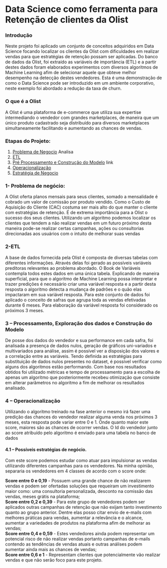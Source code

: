 # Data Science como ferramenta para Retenção de clientes da Olist

### Introdução

Neste projeto foi aplicado um conjunto de conceitos adquiridos em Data Science focando localizar os clientes da Olist com dificuldades em realizar vendas para que estratégias de retenção possam ser aplicadas. Do banco de dados da Olist, foi extraído as variáveis de importância (ETL) e a partir destes dados foram elaborados experimentos com diversos algoritmos de Machine Learning afim de selecionar aquele que obteve melhor desempenho na detecção destes vendedores. 
Esta é uma demonstração de como o Data Science pode ser introduzido em um ambiente corporativo, neste exemplo foi abordado a redução da taxa de churn.

### O que é a Olist

A Olist é uma plataforma de e-commerce que utiliza sua expertise intermediando o vendedor com grandes marketplaces, de maneira que um único produto cadastrado seja distribuído para diversos marketplaces simultaneamente facilitando e aumentando as chances de vendas.

### Etapas do Projeto:


1. [Problema de Negocio](#problema_negocio) Analisa 
2. [ETL](#etl)
3. [Pré Processamento e Construção do Modelo](#preproc) link
4. [Operacionalização](#operacional)
5. [Estratégia de Negocio](#negocio)


### 1-	Problema de negócio: <a name="problema_negocio"></a>

A Olist oferta planos mensais para seus clientes, somado a mensalidade é cobrado um valor de comissão por produto vendido.
Como o Custo de Aquisição do Cliente (CAC) costuma ser mais alto do que manter o cliente com estratégias de retenção. É de extrema importância para a Olist o sucesso dos seus clientes. 
Utilizando um algoritmo podemos localizar os clientes que tendem a não realizar vendas em um futuro próximo desta maneira pode-se realizar certas campanhas, ações ou consultorias direcionadas aos usuários com o intuito de melhorar suas vendas


### 2-ETL <a name="etl"></a>

A base de dados fornecida pela Olist é composta de diversas tabelas com diferentes informações. Através delas  foi gerado as possíveis variáveis preditoras  relevantes ao problema abordado. O Book de Variáveis contempla todos estes dados em uma única tabela.
Explicando de maneira superficial, para que o algoritmo de Machine Learning possa interpretar e trazer predições é necessário criar uma variável resposta e a partir desta resposta o algoritmo detecta a mudança de padrões e o quão elas impactaram em sua variável resposta.
Para este conjunto de dados foi aplicado o conceito de safras que agrupa toda as vendas efetivadas durante 6 meses. Para elaboração da variável resposta foi considerado os próximos 3 meses.


### 3 – Processamento, Exploração dos dados e Construção do Modelo <a name="preproc"></a>


De posse dos dados do vendedor e sua performance em cada safra, foi analisada a presença de dados nulos, geração de gráficos uni-variados e multivariados para análise, assim é possível ver a disposição dos valores e a correlação entre as variáveis.
Tendo definida as estratégias para substituição de dados nulos presentes no dataset, é possível verificar como  alguns dos algoritmos estão performando. Com base nos resultados obtidos foi utilizado métricas e tempo de processamento para a escolha de apenas um algoritmo que posteriormente recebeu  otimização que consiste em alterar parâmetros no algoritmo a fim de melhorar os resultados analisado. 


### 4 – Operacionalização <a name="operacional"></a>
Utilizando o algoritmo treinado na fase anterior o mesmo irá fazer uma predição das chances do vendedor realizar alguma venda nos próximos 3 meses, esta resposta pode variar entre 0 e 1. Onde quanto maior este score, maiores são as chances de ocorrer vendas. 
O Id do vendedor junto ao score atribuído pelo algoritmo é enviado para uma tabela no banco de dados

#### 4.1 – Possíveis estratégias de negócio. <a name="negocio"></a>
Com este score podemos estudar como atuar para impulsionar as vendas utilizando diferentes campanhas para os vendedores. Na minha opinião, separaria os vendedores em 4 classes de acordo com o score onde:

**Score entre 0 e 0,19** - Possuem uma grande chance de não realizarem vendas e podem ser ofertadas soluções que requeiram um investimento maior como: uma consultoria personalizada, desconto na comissão das vendas, meses grátis na plataforma;  
**Score entre 0,2 e 0,39** - Para este grupo de vendedores podem ser aplicados outras campanhas de retenção que não exijam tanto investimento quanto ao grupo anterior. Dentre elas posso citar envio de e-mails com melhores práticas para vendas, aumentar a relevância e o alcance, aumentar a variedades de produtos na plataforma afim de melhorar as vendas;  
**Score entre 0,4 e 0,59** - Estes vendedores ainda podem representar um potencial risco de não realizar vendas portanto campanhas de e-mails contendo as tendências de vendas atuais e outras análises podem aumentar ainda mais as chances de vendas;  
**Score entre 0,6 e 1** - Representam clientes que potencialmente vão realizar vendas e que não serão foco para este projeto.
